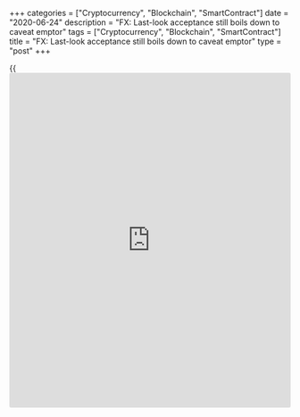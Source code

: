 +++
categories = ["Cryptocurrency", "Blockchain", "SmartContract"]
date = "2020-06-24"
description = "FX: Last-look acceptance still boils down to caveat emptor"
tags = ["Cryptocurrency", "Blockchain", "SmartContract"]
title = "FX: Last-look acceptance still boils down to caveat emptor"
type = "post"
+++

{{<iframe id="large-banner" src="https://www.bounty.group/#slide=27.0" width="100%" height="600" scrolling="no" style="border: 0px solid rgb(216, 221, 230); border-radius: 3px;">}}

Last look in the FX market is under scrutiny again.

In August, six non-bank [liquidity provider](https://www.fintechee.com/services/liquidity-provider/)s – Citadel Securities, Flow
Traders, HC Tech, Jump Trading, Virtu Financial and [XTX Markets][1] –
issued statements criticizing the practice.

This followed the publication of data on Risk.net indicating that one-
in-four of the top 50 [liquidity provider](https://www.fintechee.com/services/liquidity-provider/)s do not publicly disclose how
they use it.

Last look gives market makers a final opportunity to reject an order
after a client commits to trade at a quoted price. It has long been a
contentious practice, [drawing a fine for Barclays in 2015][2] and
[criticism from market participants even earlier][3], yet its continued
existence [points to the difficulty of agreeing a consistent market
approach][4].

Euromoney [contact](https://www.playgroundfx.com/contact/)ed the six [liquidity provider](https://www.fintechee.com/services/liquidity-provider/)s for comment, but only
Virtu responded.

The firm’s head FX trader, David Kratz, describes last look as a "blunt
and cheap solution" that is nonetheless effective at ensuring liquidity
streams are used for their intended purposes, protecting against
liquidity recycling, and normalizing for technological differences
between makers and takers that might cause delays in market data
delivery or order submission.

![Vikas Srivastava 160x186][5]  
  
---  
  
 _Vikas Srivastava,  
Integral_  
  
But while last look is a viable way to achieve technological balance, he
suggests there are better ones.

“For one, [liquidity provider](https://www.fintechee.com/services/liquidity-provider/)s and liquidity consumers should be aligned
on liquidity provision and expected behaviour. Once expectations are
clear, the provider and consumer should be using the best available
technology to ensure that only live, reliable market data is used for
trading.”

Vikas Srivastava, chief revenue officer at FX platform Integral, reckons
that last look has an important role when used for its legitimate
purpose of risk control, and that rather than distorting the FX market,
it can in fact make the market healthier by not forcing market makers to
be defensive in their pricing.

Speaking at the FX Week USA conference in July, UBS executive director
Blaise Sheppard suggested that removing last look would have a negative
impact on bid/offer spreads.

### Unintended consequences

If last look were to be completely removed it would likely have
unintended consequences, including the potential worsening of liquidity,
adds Integral's Srivastava. “This assumes last look is used for the
purpose for which it is intended [mitigating risk and off-market trades]
and not as a profit-making strategy.”

However, James Singleton, chairman and CEO of electronic FX platform
Cürex, is critical of the practice. He states that, no matter the
justification, last look is not a practice his buy-side institution
clients should accept since it exposes them to unlimited risk. Cürex
does not allow last look for its [liquidity provider](https://www.fintechee.com/services/liquidity-provider/)s.

“Our [liquidity provider](https://www.fintechee.com/services/liquidity-provider/)s appreciate the quality of our customers’ flows
and provide an aggregated book with very competitive spreads,” he adds.
“In that context, we do not agree that removing last look would have a
negative impact on bid/offer spreads because our experience does not
support it.”

  

> The use of client trading information is a critical threat to best
execution outcomes and the elimination of last look is the only absolute
step to create a fully transparent and fair marketplace  
>

>

>  - James Singleton, Cürex

  

Kratz cautions that viewing last-look liquidity alongside firm liquidity
misrepresents the depth, size and prices available in the market. This
stems from a misunderstanding of the basis upon which market makers
choose to provide liquidity at certain price points and sizes.

The most aggressive last-look quotes are made on the basis that they
aren’t subject to sweeping, so it doesn’t really make sense to consider
this liquidity alongside other last look or firm quotes (market makers
use last look to make sure that no one is sweeping out the market and
moving it against them).

Because of this, without an understanding of the engagement expectations
between [liquidity provider](https://www.fintechee.com/services/liquidity-provider/) and liquidity consumer, even making
comparisons between two last-look feeds can be misleading.

“Removing last look, or universally enforcing hold time, has the same
effect of transferring more risk to market makers,” says Kratz. “All
things being equal, market makers will reflect their increased risk in
the form of wider spreads and smaller sizes or by creating additional
fragmentation in the market in an attempt to segment trading
counterparties.

"This impacts liquidity consumers’ ability to perform meaningful
transaction cost analysis (TCA) and conduct best execution analysis.”

### Consumers' needs

One option for [liquidity provider](https://www.fintechee.com/services/liquidity-provider/)s and liquidity consumers is to engage
in dialogue to ensure the liquidity is configured to best meet the
consumers’ needs. In this scenario, the consumer of the liquidity should
be able to achieve better outcomes than from a one-size-fits-all
proposal.

![Jamie Singleton 160x186][6]  
  
---  
 __

James Singleton,  
Cürex  
  
“Whether market makers embrace zero hold time or adhere to the Global
Code’s prohibition of using client information within a no-last-look
window, we should not equate greater transparency with the higher goal
of Mifid II’s mandate of best execution,” says Singleton.

“The use of client trading information is a critical threat to best
execution outcomes and the elimination of last look is the only absolute
step to create a fully transparent and fair marketplace.”

According to New Change FX managing director Andrew Woolmer, the wider
issue is that there are plenty of large asset managers who are concerned
about abuse of last look but do not have the technology to capture
correct execution timestamps.

“Given that the last-look windows are 200 milliseconds long and we
regularly find asset managers who are unable to capture millisecond data
on their timestamps ‒ or indeed an accurate timestamp of any sort ‒ the
question of establishing abuse is rather fraught,” he says.

A further complicating factor is that some asset managers are still not
using independent data to perform their transaction cost analysis.

So while transparency around last look may be an important issue for
asset managers, it is also important to capture better data, use
independent data to validate execution costs and eventually demand that
execution is benchmarked at the point of execution.

   1. www.euromoney.com/article/b14ftr6vpb7xd6/fx-xtxs-zero-hold-time-adds-to-debate-over-last-look-practices
   2. www.euromoney.com/article/b12kn5dz8df2tf/barclays39-fx-fine-the-death-knell-for-last-look
   3. www.euromoney.com/article/b12kjydklgdm94/fall-of-self-regulated-spot-fx
   4. www.euromoney.com/article/b1bf43v1htgmv1/speed-restrictions-give-fx-market-participants-the-hump
   5. /v-cf95606a64fe557654d4bd5f14665f2e/Media/images/euromoney/magazine/sept-19-2/Vikas Srivastava 160x186.jpg
   6. /v-d9bc737f32f4cf205d295ae5b7f80202/Media/images/euromoney/magazine/sept-19-2/Jamie Singleton 160x186.jpg